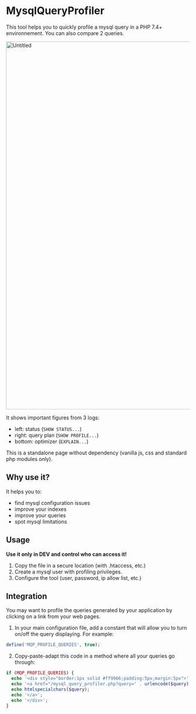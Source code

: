 # MysqlQueryProfiler
This tool helps you to quickly profile a mysql query in a PHP 7.4+ environnement. You can also compare 2 queries.

<img width="1005" alt="Untitled" src="https://user-images.githubusercontent.com/83125994/115977227-46f33500-a576-11eb-9b85-27b1d2a6575e.png">

It shows important figures from 3 logs:
- left: status (`SHOW STATUS...`)
- right: query plan (`SHOW PROFILE...`)
- bottom: optimizer (`EXPLAIN...`)

This is a standalone page without dependency (vanilla js, css and standard php modules only).

## Why use it?
It helps you to:
- find mysql configuration issues
- improve your indexes
- improve your queries
- spot mysql limitations

## Usage
<b>Use it only in DEV and control who can access it!</b>
1) Copy the file in a secure location (with .htaccess, etc.)
2) Create a mysql user with profiling privileges.
3) Configure the tool (user, password, ip allow list, etc.)

## Integration
You may want to profile the queries generated by your application by clicking on a link from your web pages.

1) In your main configuration file, add a constant that will allow you to turn on/off the query displaying. For example:
```php
define('MQP_PROFILE_QUERIES', true);
```

2) Copy-paste-adapt this code in a method where all your queries go through:
```php
if (MQP_PROFILE_QUERIES) {
  echo '<div style="border:1px solid #ff9966;padding:5px;margin:5px">';
  echo '<a href="/mysql_query_profiler.php?query=' . urlencode($query) . '" target="mqp">';
  echo htmlspecialchars($query);
  echo '</a>';
  echo '</div>';
}
```
